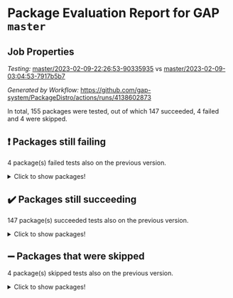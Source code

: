 # Package Evaluation Report for GAP `master`

## Job Properties

*Testing:* [master/2023-02-09-22:26:53-90335935](https://github.com/gap-system/PackageDistro/blob/data/reports/master/2023-02-09-22:26:53-90335935) vs [master/2023-02-09-03:04:53-7917b5b7](https://github.com/gap-system/PackageDistro/blob/data/reports/master/2023-02-09-03:04:53-7917b5b7)

*Generated by Workflow:* https://github.com/gap-system/PackageDistro/actions/runs/4138602873

In total, 155 packages were tested, out of which 147 succeeded, 4 failed and 4 were skipped.

## :exclamation: Packages still failing

4 package(s) failed tests also on the previous version.
<details><summary>Click to show packages!</summary>

- fining 1.5.4 [(failure)](https://github.com/gap-system/PackageDistro/actions/runs/4138602873/jobs/7155407293)
- hap 1.50 [(failure)](https://github.com/gap-system/PackageDistro/actions/runs/4138602873/jobs/7155410266)
- semigroups 5.2.0 [(failure)](https://github.com/gap-system/PackageDistro/actions/runs/4138602873/jobs/7155418777)
- xmod 2.88 [(failure)](https://github.com/gap-system/PackageDistro/actions/runs/4138602873/jobs/7155421958)
</details>

## :heavy_check_mark: Packages still succeeding

147 package(s) succeeded tests also on the previous version.
<details><summary>Click to show packages!</summary>

- 4ti2interface 2023.01-01 [(success)](https://github.com/gap-system/PackageDistro/actions/runs/4138602873/jobs/7155401387)
- ace 5.6.2 [(success)](https://github.com/gap-system/PackageDistro/actions/runs/4138602873/jobs/7155401554)
- aclib 1.3.2 [(success)](https://github.com/gap-system/PackageDistro/actions/runs/4138602873/jobs/7155401720)
- agt 0.3.1 [(success)](https://github.com/gap-system/PackageDistro/actions/runs/4138602873/jobs/7155401874)
- alnuth 3.2.1 [(success)](https://github.com/gap-system/PackageDistro/actions/runs/4138602873/jobs/7155402059)
- anupq 3.3.0 [(success)](https://github.com/gap-system/PackageDistro/actions/runs/4138602873/jobs/7155402206)
- atlasrep 2.1.6 [(success)](https://github.com/gap-system/PackageDistro/actions/runs/4138602873/jobs/7155402335)
- autodoc 2022.10.20 [(success)](https://github.com/gap-system/PackageDistro/actions/runs/4138602873/jobs/7155402486)
- automata 1.15 [(success)](https://github.com/gap-system/PackageDistro/actions/runs/4138602873/jobs/7155402612)
- automgrp 1.3.2 [(success)](https://github.com/gap-system/PackageDistro/actions/runs/4138602873/jobs/7155402738)
- autpgrp 1.11 [(success)](https://github.com/gap-system/PackageDistro/actions/runs/4138602873/jobs/7155402903)
- cap 2023.02-05 [(success)](https://github.com/gap-system/PackageDistro/actions/runs/4138602873/jobs/7155403045)
- caratinterface 2.3.4 [(success)](https://github.com/gap-system/PackageDistro/actions/runs/4138602873/jobs/7155403218)
- cddinterface 2022.11.01 [(success)](https://github.com/gap-system/PackageDistro/actions/runs/4138602873/jobs/7155403377)
- circle 1.6.5 [(success)](https://github.com/gap-system/PackageDistro/actions/runs/4138602873/jobs/7155403506)
- classicpres 1.22 [(success)](https://github.com/gap-system/PackageDistro/actions/runs/4138602873/jobs/7155403682)
- cohomolo 1.6.11 [(success)](https://github.com/gap-system/PackageDistro/actions/runs/4138602873/jobs/7155403853)
- congruence 1.2.4 [(success)](https://github.com/gap-system/PackageDistro/actions/runs/4138602873/jobs/7155404004)
- corelg 1.56 [(success)](https://github.com/gap-system/PackageDistro/actions/runs/4138602873/jobs/7155404167)
- crime 1.6 [(success)](https://github.com/gap-system/PackageDistro/actions/runs/4138602873/jobs/7155404337)
- crisp 1.4.6 [(success)](https://github.com/gap-system/PackageDistro/actions/runs/4138602873/jobs/7155404489)
- crypting 0.10.4 [(success)](https://github.com/gap-system/PackageDistro/actions/runs/4138602873/jobs/7155404656)
- cryst 4.1.25 [(success)](https://github.com/gap-system/PackageDistro/actions/runs/4138602873/jobs/7155404821)
- crystcat 1.1.10 [(success)](https://github.com/gap-system/PackageDistro/actions/runs/4138602873/jobs/7155404972)
- ctbllib 1.3.4 [(success)](https://github.com/gap-system/PackageDistro/actions/runs/4138602873/jobs/7155405102)
- cubefree 1.19 [(success)](https://github.com/gap-system/PackageDistro/actions/runs/4138602873/jobs/7155405272)
- curlinterface 2.3.1 [(success)](https://github.com/gap-system/PackageDistro/actions/runs/4138602873/jobs/7155405444)
- cvec 2.7.6 [(success)](https://github.com/gap-system/PackageDistro/actions/runs/4138602873/jobs/7155405597)
- datastructures 0.3.0 [(success)](https://github.com/gap-system/PackageDistro/actions/runs/4138602873/jobs/7155405712)
- deepthought 1.0.6 [(success)](https://github.com/gap-system/PackageDistro/actions/runs/4138602873/jobs/7155405856)
- design 1.7 [(success)](https://github.com/gap-system/PackageDistro/actions/runs/4138602873/jobs/7155406003)
- difsets 2.3.1 [(success)](https://github.com/gap-system/PackageDistro/actions/runs/4138602873/jobs/7155406125)
- digraphs 1.6.1 [(success)](https://github.com/gap-system/PackageDistro/actions/runs/4138602873/jobs/7155406257)
- edim 1.3.6 [(success)](https://github.com/gap-system/PackageDistro/actions/runs/4138602873/jobs/7155406388)
- example 4.3.3 [(success)](https://github.com/gap-system/PackageDistro/actions/runs/4138602873/jobs/7155406529)
- examplesforhomalg 2022.11-01 [(success)](https://github.com/gap-system/PackageDistro/actions/runs/4138602873/jobs/7155406652)
- factint 1.6.3 [(success)](https://github.com/gap-system/PackageDistro/actions/runs/4138602873/jobs/7155406814)
- ferret 1.0.9 [(success)](https://github.com/gap-system/PackageDistro/actions/runs/4138602873/jobs/7155406972)
- fga 1.4.0 [(success)](https://github.com/gap-system/PackageDistro/actions/runs/4138602873/jobs/7155407123)
- float 1.0.3 [(success)](https://github.com/gap-system/PackageDistro/actions/runs/4138602873/jobs/7155407442)
- format 1.4.3 [(success)](https://github.com/gap-system/PackageDistro/actions/runs/4138602873/jobs/7155407561)
- forms 1.2.9 [(success)](https://github.com/gap-system/PackageDistro/actions/runs/4138602873/jobs/7155407750)
- fplsa 1.2.6 [(success)](https://github.com/gap-system/PackageDistro/actions/runs/4138602873/jobs/7155407879)
- fr 2.4.12 [(success)](https://github.com/gap-system/PackageDistro/actions/runs/4138602873/jobs/7155408050)
- francy 1.2.5 [(success)](https://github.com/gap-system/PackageDistro/actions/runs/4138602873/jobs/7155408212)
- fwtree 1.3 [(success)](https://github.com/gap-system/PackageDistro/actions/runs/4138602873/jobs/7155408350)
- gapdoc 1.6.6 [(success)](https://github.com/gap-system/PackageDistro/actions/runs/4138602873/jobs/7155408472)
- gauss 2023.01-01 [(success)](https://github.com/gap-system/PackageDistro/actions/runs/4138602873/jobs/7155408630)
- gaussforhomalg 2022.08-03 [(success)](https://github.com/gap-system/PackageDistro/actions/runs/4138602873/jobs/7155408767)
- gbnp 1.0.5 [(success)](https://github.com/gap-system/PackageDistro/actions/runs/4138602873/jobs/7155408914)
- generalizedmorphismsforcap 2023.01-01 [(success)](https://github.com/gap-system/PackageDistro/actions/runs/4138602873/jobs/7155409070)
- genss 1.6.8 [(success)](https://github.com/gap-system/PackageDistro/actions/runs/4138602873/jobs/7155409222)
- gradedmodules 2022.09-02 [(success)](https://github.com/gap-system/PackageDistro/actions/runs/4138602873/jobs/7155409356)
- gradedringforhomalg 2022.11-01 [(success)](https://github.com/gap-system/PackageDistro/actions/runs/4138602873/jobs/7155409483)
- grape 4.9.0 [(success)](https://github.com/gap-system/PackageDistro/actions/runs/4138602873/jobs/7155409620)
- groupoids 1.73 [(success)](https://github.com/gap-system/PackageDistro/actions/runs/4138602873/jobs/7155409746)
- grpconst 2.6.3 [(success)](https://github.com/gap-system/PackageDistro/actions/runs/4138602873/jobs/7155409873)
- guarana 0.96.3 [(success)](https://github.com/gap-system/PackageDistro/actions/runs/4138602873/jobs/7155410004)
- guava 3.18 [(success)](https://github.com/gap-system/PackageDistro/actions/runs/4138602873/jobs/7155410140)
- hapcryst 0.1.15 [(success)](https://github.com/gap-system/PackageDistro/actions/runs/4138602873/jobs/7155410408)
- hecke 1.5.3 [(success)](https://github.com/gap-system/PackageDistro/actions/runs/4138602873/jobs/7155410542)
- help 3.5 [(success)](https://github.com/gap-system/PackageDistro/actions/runs/4138602873/jobs/7155410698)
- homalg 2022.12-02 [(success)](https://github.com/gap-system/PackageDistro/actions/runs/4138602873/jobs/7155410844)
- homalgtocas 2022.11-02 [(success)](https://github.com/gap-system/PackageDistro/actions/runs/4138602873/jobs/7155410984)
- idrel 2.44 [(success)](https://github.com/gap-system/PackageDistro/actions/runs/4138602873/jobs/7155411126)
- images 1.3.1 [(success)](https://github.com/gap-system/PackageDistro/actions/runs/4138602873/jobs/7155411266)
- intpic 0.3.0 [(success)](https://github.com/gap-system/PackageDistro/actions/runs/4138602873/jobs/7155411457)
- io 4.8.1 [(success)](https://github.com/gap-system/PackageDistro/actions/runs/4138602873/jobs/7155411671)
- io_forhomalg 2022.11-01 [(success)](https://github.com/gap-system/PackageDistro/actions/runs/4138602873/jobs/7155411857)
- irredsol 1.4.4 [(success)](https://github.com/gap-system/PackageDistro/actions/runs/4138602873/jobs/7155411997)
- json 2.1.1 [(success)](https://github.com/gap-system/PackageDistro/actions/runs/4138602873/jobs/7155412127)
- jupyterkernel 1.4.1 [(success)](https://github.com/gap-system/PackageDistro/actions/runs/4138602873/jobs/7155412263)
- jupyterviz 1.5.6 [(success)](https://github.com/gap-system/PackageDistro/actions/runs/4138602873/jobs/7155412403)
- kan 1.35 [(success)](https://github.com/gap-system/PackageDistro/actions/runs/4138602873/jobs/7155412523)
- kbmag 1.5.11 [(success)](https://github.com/gap-system/PackageDistro/actions/runs/4138602873/jobs/7155412635)
- laguna 3.9.5 [(success)](https://github.com/gap-system/PackageDistro/actions/runs/4138602873/jobs/7155412790)
- liealgdb 2.2.1 [(success)](https://github.com/gap-system/PackageDistro/actions/runs/4138602873/jobs/7155412930)
- liepring 2.8 [(success)](https://github.com/gap-system/PackageDistro/actions/runs/4138602873/jobs/7155413059)
- liering 2.4.2 [(success)](https://github.com/gap-system/PackageDistro/actions/runs/4138602873/jobs/7155413184)
- linearalgebraforcap 2023.02-02 [(success)](https://github.com/gap-system/PackageDistro/actions/runs/4138602873/jobs/7155413363)
- localizeringforhomalg 2022.11-01 [(success)](https://github.com/gap-system/PackageDistro/actions/runs/4138602873/jobs/7155413491)
- loops 3.4.3 [(success)](https://github.com/gap-system/PackageDistro/actions/runs/4138602873/jobs/7155413601)
- lpres 1.0.3 [(success)](https://github.com/gap-system/PackageDistro/actions/runs/4138602873/jobs/7155413744)
- majoranaalgebras 1.5.1 [(success)](https://github.com/gap-system/PackageDistro/actions/runs/4138602873/jobs/7155413844)
- mapclass 1.4.6 [(success)](https://github.com/gap-system/PackageDistro/actions/runs/4138602873/jobs/7155413966)
- matgrp 0.70 [(success)](https://github.com/gap-system/PackageDistro/actions/runs/4138602873/jobs/7155414087)
- matricesforhomalg 2023.01-01 [(success)](https://github.com/gap-system/PackageDistro/actions/runs/4138602873/jobs/7155414216)
- modisom 2.5.3 [(success)](https://github.com/gap-system/PackageDistro/actions/runs/4138602873/jobs/7155414358)
- modulepresentationsforcap 2022.12-01 [(success)](https://github.com/gap-system/PackageDistro/actions/runs/4138602873/jobs/7155414510)
- modules 2022.11-01 [(success)](https://github.com/gap-system/PackageDistro/actions/runs/4138602873/jobs/7155414677)
- monoidalcategories 2023.02-03 [(success)](https://github.com/gap-system/PackageDistro/actions/runs/4138602873/jobs/7155414808)
- nconvex 2022.09-01 [(success)](https://github.com/gap-system/PackageDistro/actions/runs/4138602873/jobs/7155414957)
- nilmat 1.4.2 [(success)](https://github.com/gap-system/PackageDistro/actions/runs/4138602873/jobs/7155415089)
- nock 1.5 [(success)](https://github.com/gap-system/PackageDistro/actions/runs/4138602873/jobs/7155415193)
- normalizinterface 1.3.5 [(success)](https://github.com/gap-system/PackageDistro/actions/runs/4138602873/jobs/7155415392)
- nq 2.5.9 [(success)](https://github.com/gap-system/PackageDistro/actions/runs/4138602873/jobs/7155415528)
- numericalsgps 1.3.1 [(success)](https://github.com/gap-system/PackageDistro/actions/runs/4138602873/jobs/7155415700)
- openmath 11.5.2 [(success)](https://github.com/gap-system/PackageDistro/actions/runs/4138602873/jobs/7155415811)
- orb 4.9.0 [(success)](https://github.com/gap-system/PackageDistro/actions/runs/4138602873/jobs/7155415944)
- packagemanager 1.4.0 [(success)](https://github.com/gap-system/PackageDistro/actions/runs/4138602873/jobs/7155416203)
- patternclass 2.4.3 [(success)](https://github.com/gap-system/PackageDistro/actions/runs/4138602873/jobs/7155416322)
- permut 2.0.4 [(success)](https://github.com/gap-system/PackageDistro/actions/runs/4138602873/jobs/7155416513)
- polenta 1.3.10 [(success)](https://github.com/gap-system/PackageDistro/actions/runs/4138602873/jobs/7155416677)
- polymaking 0.8.6 [(success)](https://github.com/gap-system/PackageDistro/actions/runs/4138602873/jobs/7155416811)
- primgrp 3.4.3 [(success)](https://github.com/gap-system/PackageDistro/actions/runs/4138602873/jobs/7155416940)
- profiling 2.5.2 [(success)](https://github.com/gap-system/PackageDistro/actions/runs/4138602873/jobs/7155417051)
- qpa 1.34 [(success)](https://github.com/gap-system/PackageDistro/actions/runs/4138602873/jobs/7155417152)
- quagroup 1.8.3 [(success)](https://github.com/gap-system/PackageDistro/actions/runs/4138602873/jobs/7155417283)
- radiroot 2.9 [(success)](https://github.com/gap-system/PackageDistro/actions/runs/4138602873/jobs/7155417393)
- rcwa 4.7.1 [(success)](https://github.com/gap-system/PackageDistro/actions/runs/4138602873/jobs/7155417520)
- rds 1.8 [(success)](https://github.com/gap-system/PackageDistro/actions/runs/4138602873/jobs/7155417664)
- recog 1.4.2 [(success)](https://github.com/gap-system/PackageDistro/actions/runs/4138602873/jobs/7155417805)
- repndecomp 1.3.0 [(success)](https://github.com/gap-system/PackageDistro/actions/runs/4138602873/jobs/7155417960)
- repsn 3.1.0 [(success)](https://github.com/gap-system/PackageDistro/actions/runs/4138602873/jobs/7155418072)
- resclasses 4.7.3 [(success)](https://github.com/gap-system/PackageDistro/actions/runs/4138602873/jobs/7155418172)
- ringsforhomalg 2023.02-01 [(success)](https://github.com/gap-system/PackageDistro/actions/runs/4138602873/jobs/7155418330)
- sco 2022.09-01 [(success)](https://github.com/gap-system/PackageDistro/actions/runs/4138602873/jobs/7155418473)
- scscp 2.4.0 [(success)](https://github.com/gap-system/PackageDistro/actions/runs/4138602873/jobs/7155418618)
- sglppow 2.3 [(success)](https://github.com/gap-system/PackageDistro/actions/runs/4138602873/jobs/7155418895)
- sgpviz 0.999.5 [(success)](https://github.com/gap-system/PackageDistro/actions/runs/4138602873/jobs/7155418998)
- simpcomp 2.1.14 [(success)](https://github.com/gap-system/PackageDistro/actions/runs/4138602873/jobs/7155419113)
- singular 2022.09.23 [(success)](https://github.com/gap-system/PackageDistro/actions/runs/4138602873/jobs/7155419229)
- sl2reps 1.1 [(success)](https://github.com/gap-system/PackageDistro/actions/runs/4138602873/jobs/7155419329)
- sla 1.5.3 [(success)](https://github.com/gap-system/PackageDistro/actions/runs/4138602873/jobs/7155419451)
- smallgrp 1.5.1 [(success)](https://github.com/gap-system/PackageDistro/actions/runs/4138602873/jobs/7155419596)
- smallsemi 0.6.13 [(success)](https://github.com/gap-system/PackageDistro/actions/runs/4138602873/jobs/7155419698)
- sonata 2.9.6 [(success)](https://github.com/gap-system/PackageDistro/actions/runs/4138602873/jobs/7155419814)
- sophus 1.27 [(success)](https://github.com/gap-system/PackageDistro/actions/runs/4138602873/jobs/7155419932)
- spinsym 1.5.2 [(success)](https://github.com/gap-system/PackageDistro/actions/runs/4138602873/jobs/7155420038)
- standardff 0.9.4 [(success)](https://github.com/gap-system/PackageDistro/actions/runs/4138602873/jobs/7155420159)
- symbcompcc 1.3.2 [(success)](https://github.com/gap-system/PackageDistro/actions/runs/4138602873/jobs/7155420256)
- thelma 1.3 [(success)](https://github.com/gap-system/PackageDistro/actions/runs/4138602873/jobs/7155420360)
- tomlib 1.2.9 [(success)](https://github.com/gap-system/PackageDistro/actions/runs/4138602873/jobs/7155420465)
- toolsforhomalg 2023.01-01 [(success)](https://github.com/gap-system/PackageDistro/actions/runs/4138602873/jobs/7155420574)
- toric 1.9.5 [(success)](https://github.com/gap-system/PackageDistro/actions/runs/4138602873/jobs/7155420700)
- toricvarieties 2022.07.13 [(success)](https://github.com/gap-system/PackageDistro/actions/runs/4138602873/jobs/7155420811)
- transgrp 3.6.3 [(success)](https://github.com/gap-system/PackageDistro/actions/runs/4138602873/jobs/7155420956)
- ugaly 4.0.3 [(success)](https://github.com/gap-system/PackageDistro/actions/runs/4138602873/jobs/7155421118)
- unipot 1.5 [(success)](https://github.com/gap-system/PackageDistro/actions/runs/4138602873/jobs/7155421237)
- unitlib 4.1.0 [(success)](https://github.com/gap-system/PackageDistro/actions/runs/4138602873/jobs/7155421433)
- utils 0.81 [(success)](https://github.com/gap-system/PackageDistro/actions/runs/4138602873/jobs/7155421574)
- uuid 0.7 [(success)](https://github.com/gap-system/PackageDistro/actions/runs/4138602873/jobs/7155421675)
- walrus 0.9991 [(success)](https://github.com/gap-system/PackageDistro/actions/runs/4138602873/jobs/7155421768)
- wedderga 4.10.2 [(success)](https://github.com/gap-system/PackageDistro/actions/runs/4138602873/jobs/7155421877)
- xmodalg 1.23 [(success)](https://github.com/gap-system/PackageDistro/actions/runs/4138602873/jobs/7155422129)
- yangbaxter 0.10.2 [(success)](https://github.com/gap-system/PackageDistro/actions/runs/4138602873/jobs/7155422230)
- zeromqinterface 0.14 [(success)](https://github.com/gap-system/PackageDistro/actions/runs/4138602873/jobs/7155422357)
</details>

## :heavy_minus_sign: Packages that were skipped

4 package(s) skipped tests also on the previous version.
<details><summary>Click to show packages!</summary>

- browse 1.8.20 [(skipped)](https://github.com/gap-system/PackageDistro/actions/runs/4138602873/jobs/7155211071)
- itc 1.5.1 [(skipped)](https://github.com/gap-system/PackageDistro/actions/runs/4138602873/jobs/7155211071)
- polycyclic 2.16 [(skipped)](https://github.com/gap-system/PackageDistro/actions/runs/4138602873/jobs/7155211071)
- xgap 4.31 [(skipped)](https://github.com/gap-system/PackageDistro/actions/runs/4138602873/jobs/7155211071)
</details>

